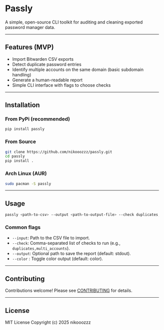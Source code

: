 # Passly

A simple, open-source CLI toolkit for auditing and cleaning exported password manager data.

---

## Features (MVP)

- Import Bitwarden CSV exports
- Detect duplicate password entries
- Identify multiple accounts on the same domain (basic subdomain handling)
- Generate a human-readable report
- Simple CLI interface with flags to choose checks

---

## Installation

### From PyPi (recommended)

```bash
pip install passly
```

### From Source

```bash
git clone https://github.com/nikooozzz/passly.git
cd passly
pip install .
```

### Arch Linux (AUR)
```bash
sudo pacman -S passly
```

---

## Usage
```bash
passly <path-to-csv> --output <path-to-output-file> --check duplicates,multi_accounts
```

### Common flags
- `--input`: Path to the CSV file to import.
- `--check`: Comma-separated list of checks to run (e.g., `duplicates,multi_accounts`).
- `--output`: Optional path to save the report (default: stdout).
- `--color` : Toggle color output (default: color).

---

## Contributing
Contributions welcome! Please see [CONTRIBUTING](CONTRIBUTING.md) for details.

---

## License
MIT License Copyright (c) 2025 nikooozzz

